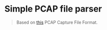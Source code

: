 # Simple PCAP file parser
> Based on [this](https://www.ietf.org/archive/id/draft-gharris-opsawg-pcap-01.html) PCAP Capture File Format.

